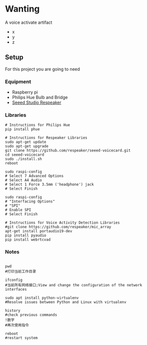 # Wanting

A voice activate artifact 

- x
- y
- z

## Setup

 For this project you are going to need

### Equipment

* Raspberry pi
* Philips Hue Bulb and Bridge
* [Seeed Studio Respeaker](https://www.amazon.com/seeed-Studio-ReSpeaker-4-Mic-Raspberry/dp/B076SSR1W1)

### Libraries

```Shell
# Instructions for Philips Hue
pip install phue

# Instructions for Respeaker Libraries
sudo apt-get update
sudo apt-get upgrade
git clone https://github.com/respeaker/seeed-voicecard.git
cd seeed-voicecard
sudo ./install.sh
reboot

sudo raspi-config
# Select 7 Advanced Options
# Select A4 Audio
# Select 1 Force 3.5mm ('headphone') jack
# Select Finish

sudo raspi-config
# "Interfacing Options"
# "SPI"
# Enable SPI
# Select Finish

# Instructions for Voice Activity Detection Libraries
#git clone https://github.com/respeaker/mic_array
apt-get install portaudio19-dev
pip install pyaudio
pip install webrtcvad

```

### Notes

```Shell

pwd
#打印当前工作目录

ifconfig
#当前所有网络接口;View and change the configuration of the network interfaces

sudo apt install python-virtualenv
#Resolve issues between Python and Linux with virtualenv

history
#check previous commands
!数字
#再次使用指令

reboot
#restart system
```
